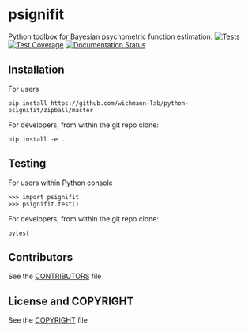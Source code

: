 # psignifit

Python toolbox for Bayesian psychometric function estimation.
[![Tests](https://github.com/wichmann-lab/python-psignifit/actions/workflows/ci-tests.yml/badge.svg)](https://github.com/wichmann-lab/python-psignifit/actions/workflows/ci-tests.yml)
[![Test Coverage](https://codecov.io/gh/wichmann-lab/python-psignifit/branch/master/graph/badge.svg)](https://codecov.io/gh/wichmann-lab/python-psignifit)
[![Documentation Status](https://readthedocs.org/projects/psignifit/badge/?version=latest)](https://psignifit.readthedocs.io/en/latest/?badge=latest)

## Installation
For users

```
pip install https://github.com/wichmann-lab/python-psignifit/zipball/master
```

For developers, from within the git repo clone:

```
pip install -e .
```
## Testing
For users within Python console

```
>>> import psignifit
>>> psignifit.test()
```

For developers, from within the git repo clone:

```
pytest
```

## Contributors

See the [CONTRIBUTORS](https://github.com/wichmann-lab/python-psignifit/blob/master/CONTRIBUTORS) file

## License and COPYRIGHT

See the [COPYRIGHT](https://github.com/wichmann-lab/python-psignifit/blob/master/COPYRIGHT) file

